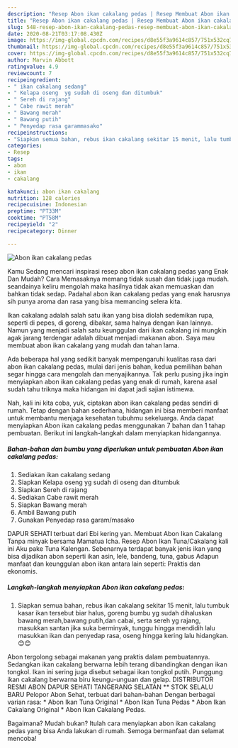 ```yaml
---
description: "Resep Abon ikan cakalang pedas | Resep Membuat Abon ikan cakalang pedas Yang Lezat"
title: "Resep Abon ikan cakalang pedas | Resep Membuat Abon ikan cakalang pedas Yang Lezat"
slug: 548-resep-abon-ikan-cakalang-pedas-resep-membuat-abon-ikan-cakalang-pedas-yang-lezat
date: 2020-08-21T03:17:08.430Z
image: https://img-global.cpcdn.com/recipes/d8e55f3a9614c857/751x532cq70/abon-ikan-cakalang-pedas-foto-resep-utama.jpg
thumbnail: https://img-global.cpcdn.com/recipes/d8e55f3a9614c857/751x532cq70/abon-ikan-cakalang-pedas-foto-resep-utama.jpg
cover: https://img-global.cpcdn.com/recipes/d8e55f3a9614c857/751x532cq70/abon-ikan-cakalang-pedas-foto-resep-utama.jpg
author: Marvin Abbott
ratingvalue: 4.9
reviewcount: 7
recipeingredient:
- " ikan cakalang sedang"
- " Kelapa oseng  yg sudah di oseng dan ditumbuk"
- " Sereh di rajang"
- " Cabe rawit merah"
- " Bawang merah"
- " Bawang putih"
- " Penyedap rasa garammasako"
recipeinstructions:
- "Siapkan semua bahan, rebus ikan cakalang sekitar 15 menit, lalu tumbuk kasar ikan tersebut biar halus, goreng bumbu yg sudah dihaluskan bawang merah,bawang putih,dan cabai, serta sereh yg rajang, masukkan santan jika suka berminyak, tunggu hingga mendidih lalu masukkan ikan dan penyedap rasa, oseng hingga kering lalu hidangkan.😊😊"
categories:
- Resep
tags:
- abon
- ikan
- cakalang

katakunci: abon ikan cakalang 
nutrition: 128 calories
recipecuisine: Indonesian
preptime: "PT33M"
cooktime: "PT58M"
recipeyield: "2"
recipecategory: Dinner

---
```



![Abon ikan cakalang pedas](https://img-global.cpcdn.com/recipes/d8e55f3a9614c857/751x532cq70/abon-ikan-cakalang-pedas-foto-resep-utama.jpg)

Kamu Sedang mencari inspirasi resep abon ikan cakalang pedas yang Enak Dan Mudah? Cara Memasaknya memang tidak susah dan tidak juga mudah. seandainya keliru mengolah maka hasilnya tidak akan memuaskan dan bahkan tidak sedap. Padahal abon ikan cakalang pedas yang enak harusnya sih punya aroma dan rasa yang bisa memancing selera kita.

Ikan cakalang adalah salah satu ikan yang bisa diolah sedemikan rupa, seperti di pepes, di goreng, dibakar, sama halnya dengan ikan lainnya. Namun yang menjadi salah satu keunggulan dari ikan cakalang ini mungkin agak jarang terdengar adalah dibuat menjadi makanan abon. Saya mau membuat abon ikan cakalang yang mudah dan tahan lama.

Ada beberapa hal yang sedikit banyak mempengaruhi kualitas rasa dari abon ikan cakalang pedas, mulai dari jenis bahan, kedua pemilihan bahan segar hingga cara mengolah dan menyajikannya. Tak perlu pusing jika ingin menyiapkan abon ikan cakalang pedas yang enak di rumah, karena asal sudah tahu triknya maka hidangan ini dapat jadi sajian istimewa.


Nah, kali ini kita coba, yuk, ciptakan abon ikan cakalang pedas sendiri di rumah. Tetap dengan bahan sederhana, hidangan ini bisa memberi manfaat untuk membantu menjaga kesehatan tubuhmu sekeluarga. Anda dapat menyiapkan Abon ikan cakalang pedas menggunakan 7 bahan dan 1 tahap pembuatan. Berikut ini langkah-langkah dalam menyiapkan hidangannya.

<!--inarticleads1-->

##### Bahan-bahan dan bumbu yang diperlukan untuk pembuatan Abon ikan cakalang pedas:

1. Sediakan  ikan cakalang sedang
1. Siapkan  Kelapa oseng  yg sudah di oseng dan ditumbuk
1. Siapkan  Sereh di rajang
1. Sediakan  Cabe rawit merah
1. Siapkan  Bawang merah
1. Ambil  Bawang putih
1. Gunakan  Penyedap rasa garam/masako


DAPUR SEHATI terbuat dari Ebi kering yan. Membuat Abon Ikan Cakalang Tanpa minyak bersama Mamatua Icha. Resep Abon Ikan Tuna/Cakalang kali ini Aku pake Tuna Kalengan. Sebenarnya terdapat banyak jenis ikan yang bisa dijadikan abon seperti ikan asin, lele, bandeng, tuna, gabus Adapun manfaat dan keunggulan abon ikan antara lain seperti: Praktis dan ekonomis. 

<!--inarticleads2-->

##### Langkah-langkah menyiapkan Abon ikan cakalang pedas:

1. Siapkan semua bahan, rebus ikan cakalang sekitar 15 menit, lalu tumbuk kasar ikan tersebut biar halus, goreng bumbu yg sudah dihaluskan bawang merah,bawang putih,dan cabai, serta sereh yg rajang, masukkan santan jika suka berminyak, tunggu hingga mendidih lalu masukkan ikan dan penyedap rasa, oseng hingga kering lalu hidangkan.😊😊


Abon tergolong sebagai makanan yang praktis dalam pembuatannya. Sedangkan ikan cakalang berwarna lebih terang dibandingkan dengan ikan tongkol. Ikan ini sering juga disebut sebagai ikan tongkol putih. Punggung ikan cakalang berwarna biru keungu-unguan dan gelap. DISTRIBUTOR RESMI ABON DAPUR SEHATI TANGERANG SELATAN ** STOK SELALU BARU Pelopor Abon Sehat, terbuat dari bahan-bahan Dengan berbagai varian rasa: * Abon Ikan Tuna Original * Abon Ikan Tuna Pedas * Abon Ikan Cakalang Original * Abon Ikan Cakalang Pedas. 

Bagaimana? Mudah bukan? Itulah cara menyiapkan abon ikan cakalang pedas yang bisa Anda lakukan di rumah. Semoga bermanfaat dan selamat mencoba!
